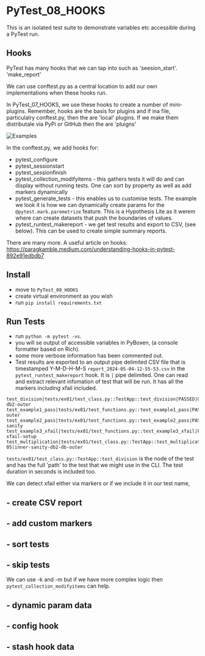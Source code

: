 # PyTest_08_HOOKS

This is an isolated test suite to demonstrate variables etc accessible during a PyTest run.

## Hooks

PyTest has many hooks that we can tap into such as 'seesion_start'. 'make_report'

We can use conftest.py as a central location to add our own implementations when these hooks run.

In PyTest_07_HOOKS, we use these hooks to create a number of mini-plugins. Remember, hooks are the basis for plugins and if ina file, particulalry conftest.py, then the are 'local' plugins. If we make them distributale via PyPi or GitHub then the are 'pluigns'

![Examples](../images/list_hooks.png "PyTest Hooks")

In the conftest.py, we add hooks for:

- pytest_configure
- pytest_sessionstart
- pytest_sessionfinish
- pytest_collection_modifyitems - this gathers tests it will do and can display without running tests. One can sort by property as well as add markers dynamically
- pytest_generate_tests - this enables us to customise tests. The example we look it is how we can dynamically create params for the `@pytest.mark.paremetrize` feature. This is a Hypothesis Lite as it werem where can create datasets that push the boundaries of values.
- pytest_runtest_makereport - we get test results and export to CSV, (see below). This can be used to create simple summary reports.



There are many more. A useful article on hooks: https://paragkamble.medium.com/understanding-hooks-in-pytest-892e91edbdb7


## Install 

- move to `PyTest_08_HOOKS` 
- create virtual environment as you wish
- run `pip install requirements.txt`

## Run Tests

- run `python -m pytest -vs`.
- you will se output of accessible variables in PyBoxen, (a console formatter based on Rich).
- some more verbose information has been commented out.
- Test results are exported to an output pipe delimited CSV file that is timestamped Y-M-D-H-M-S `report_2024-05-04-12-55-53.csv` in the `pytest_runtest_makereport` hook. It is `|` pipe delimited. One can read and extract relevant infomation of test that will be run. It has all the markers including xfail included.
```
test_division|tests/ex01/test_class.py::TestApp::test_division|PASSED|0.00011979998089373112|inner-db2-outer
test_example1_pass|tests/ex01/test_functions.py::test_example1_pass|PASSED|0.0009691999293863773|sanity-outer
test_example2_pass|tests/ex01/test_functions.py::test_example2_pass|PASSED|0.0006700998637825251|inner-sanity
test_example3_xfail|tests/ex01/test_functions.py::test_example3_xfail|FAILED|0.000541699817404151|inner-xfail-setup
test_multiplication|tests/ex01/test_class.py::TestApp::test_multiplication|PASSED|8.490006439387798e-05|inner-sanity-db2-db-outer

```

`tests/ex01/test_class.py::TestApp::test_division` is the node of the test and has the full 'path' to the test that we might use in the CLI. The test duration in seconds is included too.

We can detect xfail either via markers or if we include it in our test name,
##  - create CSV report

##  -  add custom markers

##  -  sort tests

##  -  skip tests

We can use -k and -m but if we have more complex logic then `pytest_collection_modifyitems` can help.

##  -  dynamic param data

##  -  config hook

##  -  stash hook data



